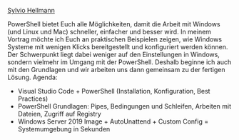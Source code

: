 [Sylvio Hellmann](https://sylvioh.wordpress.com/)

PowerShell bietet Euch alle Möglichkeiten, damit die Arbeit mit Windows (und Linux und Mac) schneller, einfacher und besser wird. In meinem Vortrag möchte ich Euch an praktischen Beispielen zeigen, wie Windows Systeme mit wenigen Klicks bereitgestellt und konfiguriert werden können. Der Schwerpunkt liegt dabei weniger auf den Einstellungen in Windows, sondern vielmehr im Umgang mit der PowerShell. Deshalb beginne ich auch mit den Grundlagen und wir arbeiten uns dann gemeinsam zu der fertigen Lösung.
Agenda:
- Visual Studio Code + PowerShell (Installation, Konfiguration, Best Practices)
- PowerShell Grundlagen: Pipes, Bedingungen und Schleifen, Arbeiten mit Dateien, Zugriff auf Registry
- Windows Server 2019 Image + AutoUnattend + Custom Config = Systemumgebung in Sekunden